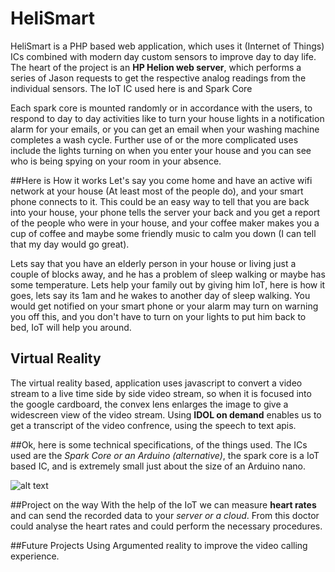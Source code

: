 # HeliSmart

HeliSmart is a PHP based web application, which uses it (Internet of Things) ICs combined with modern day custom sensors to improve day to day life.
The heart of the project is an **HP Helion web server**, which performs a series of Jason requests to get the respective analog readings from the individual sensors.
The IoT IC used here is and Spark Core

Each spark core is mounted randomly or in accordance with the users, to respond to day to day activities like to turn your house lights in a notification alarm for your emails, or you can get an email when your washing machine completes a wash cycle.
Further use of or the more complicated uses include the lights turning on when you enter your house and you can see who is being spying on your room in your absence.

##Here is How it works
Let's say you come home and have an active wifi network at your house (At least most of the people do), and your smart phone connects to it. This could be an easy way to tell that you are back into your house, your phone tells the server your back and you get a report of the people who were in your house, and your coffee maker makes you a cup of coffee and maybe some friendly music to calm you down (I can tell that my day would go great).

Lets say that you have an elderly person in your house or living just a couple of blocks away, and he has a problem of sleep walking or maybe has some temperature. Lets help your family out by giving him IoT, here is how it goes, lets say its 1am and he wakes to another day of sleep walking. You would get notified on your smart phone or your alarm may turn on warning you off this, and you don't have to turn on your lights to put him back to bed, IoT will help you around.

## Virtual Reality
The virtual reality based, application uses javascript to convert a video stream to a live time side by side video stream, so when it is focused into the google cardboard, the convex lens enlarges the image to give a widescreen view of the video stream.
Using **IDOL on demand** enables us to get a transcript of the video confrence, using the speech to text apis.

##Ok, here is some technical specifications, of the things used.
The ICs used are the *Spark Core or an Arduino (alternative)*, the spark core is a IoT based IC, and is extremely small just about the size of an Arduino nano.


![alt text][logo]

[logo]: http://cdn.instructables.com/F2A/0NRL/I3VHJHQF/F2A0NRLI3VHJHQF.MEDIUM.jpg "Spark Core"

##Project on the way
With the help of the IoT we can measure **heart rates** and can send the recorded data to your *server or a cloud*. From this doctor could analyse the heart rates and could perform the necessary procedures.

##Future Projects
Using Argumented reality to improve the video calling experience.
